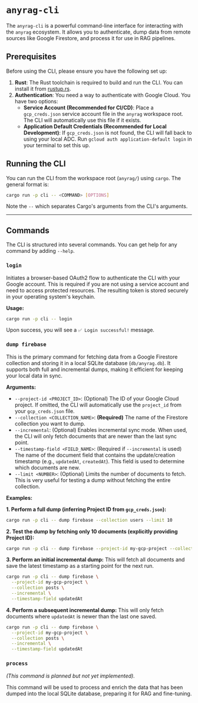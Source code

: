 # `anyrag-cli`

The `anyrag-cli` is a powerful command-line interface for interacting with the `anyrag` ecosystem. It allows you to authenticate, dump data from remote sources like Google Firestore, and process it for use in RAG pipelines.

## Prerequisites

Before using the CLI, please ensure you have the following set up:

1.  **Rust**: The Rust toolchain is required to build and run the CLI. You can install it from [rustup.rs](https://rustup.rs/).
2.  **Authentication**: You need a way to authenticate with Google Cloud. You have two options:
    *   **Service Account (Recommended for CI/CD)**: Place a `gcp_creds.json` service account file in the `anyrag` workspace root. The CLI will automatically use this file if it exists.
    *   **Application Default Credentials (Recommended for Local Development)**: If `gcp_creds.json` is not found, the CLI will fall back to using your local ADC. Run `gcloud auth application-default login` in your terminal to set this up.

## Running the CLI

You can run the CLI from the workspace root (`anyrag/`) using `cargo`. The general format is:

```sh
cargo run -p cli -- <COMMAND> [OPTIONS]
```

Note the `--` which separates Cargo's arguments from the CLI's arguments.

---

## Commands

The CLI is structured into several commands. You can get help for any command by adding `--help`.

### `login`

Initiates a browser-based OAuth2 flow to authenticate the CLI with your Google account. This is required if you are not using a service account and need to access protected resources. The resulting token is stored securely in your operating system's keychain.

**Usage:**
```sh
cargo run -p cli -- login
```
Upon success, you will see a `✅ Login successful!` message.

### `dump firebase`

This is the primary command for fetching data from a Google Firestore collection and storing it in a local SQLite database (`db/anyrag.db`). It supports both full and incremental dumps, making it efficient for keeping your local data in sync.

**Arguments:**

*   `--project-id <PROJECT_ID>`: (Optional) The ID of your Google Cloud project. If omitted, the CLI will automatically use the `project_id` from your `gcp_creds.json` file.
*   `--collection <COLLECTION_NAME>`: **(Required)** The name of the Firestore collection you want to dump.
*   `--incremental`: (Optional) Enables incremental sync mode. When used, the CLI will only fetch documents that are newer than the last sync point.
*   `--timestamp-field <FIELD_NAME>`: (Required if `--incremental` is used) The name of the document field that contains the update/creation timestamp (e.g., `updatedAt`, `createdAt`). This field is used to determine which documents are new.
*   `--limit <NUMBER>`: (Optional) Limits the number of documents to fetch. This is very useful for testing a dump without fetching the entire collection.

**Examples:**

**1. Perform a full dump (inferring Project ID from `gcp_creds.json`):**
```sh
cargo run -p cli -- dump firebase --collection users --limit 10
```

**2. Test the dump by fetching only 10 documents (explicitly providing Project ID):**
```sh
cargo run -p cli -- dump firebase --project-id my-gcp-project --collection users --limit 10
```

**3. Perform an initial incremental dump:**
This will fetch all documents and save the latest timestamp as a starting point for the next run.
```sh
cargo run -p cli -- dump firebase \
  --project-id my-gcp-project \
  --collection posts \
  --incremental \
  --timestamp-field updatedAt
```

**4. Perform a subsequent incremental dump:**
This will only fetch documents where `updatedAt` is newer than the last one saved.
```sh
cargo run -p cli -- dump firebase \
  --project-id my-gcp-project \
  --collection posts \
  --incremental \
  --timestamp-field updatedAt
```

### `process`

*(This command is planned but not yet implemented).*

This command will be used to process and enrich the data that has been dumped into the local SQLite database, preparing it for RAG and fine-tuning.
